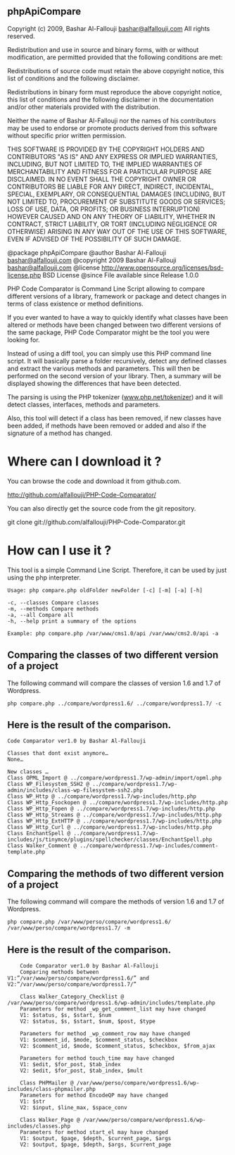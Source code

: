 ## phpApiCompare 

Copyright (c) 2009, Bashar Al-Fallouji <bashar@alfallouji.com>
All rights reserved.

Redistribution and use in source and binary forms, with or without
modification, are permitted provided that the following conditions
are met:

 Redistributions of source code must retain the above copyright
    notice, this list of conditions and the following disclaimer.

 Redistributions in binary form must reproduce the above copyright
    notice, this list of conditions and the following disclaimer in
    the documentation and/or other materials provided with the
    distribution.

 Neither the name of Bashar Al-Fallouji nor the names of his
    contributors may be used to endorse or promote products derived
    from this software without specific prior written permission.

THIS SOFTWARE IS PROVIDED BY THE COPYRIGHT HOLDERS AND CONTRIBUTORS
"AS IS" AND ANY EXPRESS OR IMPLIED WARRANTIES, INCLUDING, BUT NOT
LIMITED TO, THE IMPLIED WARRANTIES OF MERCHANTABILITY AND FITNESS
FOR A PARTICULAR PURPOSE ARE DISCLAIMED. IN NO EVENT SHALL THE
COPYRIGHT OWNER OR CONTRIBUTORS BE LIABLE FOR ANY DIRECT, INDIRECT,
INCIDENTAL, SPECIAL, EXEMPLARY, OR CONSEQUENTIAL DAMAGES (INCLUDING,
BUT NOT LIMITED TO, PROCUREMENT OF SUBSTITUTE GOODS OR SERVICES;
LOSS OF USE, DATA, OR PROFITS; OR BUSINESS INTERRUPTION) HOWEVER
CAUSED AND ON ANY THEORY OF LIABILITY, WHETHER IN CONTRACT, STRICT
LIABILITY, OR TORT (INCLUDING NEGLIGENCE OR OTHERWISE) ARISING IN
ANY WAY OUT OF THE USE OF THIS SOFTWARE, EVEN IF ADVISED OF THE
POSSIBILITY OF SUCH DAMAGE.

@package   phpApiCompare
@author    Bashar Al-Fallouji <bashar@alfallouji.com>
@copyright 2009 Bashar Al-Fallouji <bashar@alfallouji.com>
@license   http://www.opensource.org/licenses/bsd-license.php  BSD License
@since     File available since Release 1.0.0


PHP Code Comparator is Command Line Script allowing to compare different 
versions of a library, framework or package and detect changes in terms 
of class existence or method definitions.

If you ever wanted to have a way to quickly identify what classes have 
been altered or methods have been changed between two different versions 
of the same package, PHP Code Comparator might be the tool you were looking
for.

Instead of using a diff tool, you can simply use this PHP command line script. 
It will basically parse a folder recursively, detect any defined classes and 
extract the various methods and parameters. This will then be performed on 
the second version of your library. Then, a summary will be displayed showing 
the differences that have been detected.

The parsing is using the PHP tokenizer (www.php.net/tokenizer) and it will detect
classes, interfaces, methods and parameters.

Also, this tool will detect if a class has been removed, if new classes have been 
added, if methods have been removed or added and also if the signature of a 
method has changed.


Where can I download it ?
=========================

You can browse the code and download it from github.com.

http://github.com/alfallouji/PHP-Code-Comparator/

You can also directly get the source code from the git repository.

git clone git://github.com/alfallouji/PHP-Code-Comparator.git


How can I use it ?
==================

This tool is a simple Command Line Script. Therefore, it can be used by just using the php interpreter.

    Usage: php compare.php oldFolder newFolder [-c] [-m] [-a] [-h]

    -c, --classes Compare classes
    -m, --methods Compare methods
    -a, --all Compare all
    -h, --help print a summary of the options

    Example: php compare.php /var/www/cms1.0/api /var/www/cms2.0/api -a 


Comparing the classes of two different version of a project
-----------------------------------------------------------

The following command will compare the classes of version 1.6 and 1.7 of Wordpress.

    php compare.php ../compare/wordpress1.6/ ../compare/wordpress1.7/ -c 



Here is the result of the comparison.
-------------------------------------

    Code Comparator ver1.0 by Bashar Al-Fallouji

    Classes that dont exist anymore…
    None…

    New classes …
    Class OPML_Import @ ../compare/wordpress1.7/wp-admin/import/opml.php
    Class WP_Filesystem_SSH2 @ ../compare/wordpress1.7/wp-admin/includes/class-wp-filesystem-ssh2.php
    Class WP_Http @ ../compare/wordpress1.7/wp-includes/http.php
    Class WP_Http_Fsockopen @ ../compare/wordpress1.7/wp-includes/http.php
    Class WP_Http_Fopen @ ../compare/wordpress1.7/wp-includes/http.php
    Class WP_Http_Streams @ ../compare/wordpress1.7/wp-includes/http.php
    Class WP_Http_ExtHTTP @ ../compare/wordpress1.7/wp-includes/http.php
    Class WP_Http_Curl @ ../compare/wordpress1.7/wp-includes/http.php
    Class EnchantSpell @ ../compare/wordpress1.7/wp-includes/js/tinymce/plugins/spellchecker/classes/EnchantSpell.php
    Class Walker_Comment @ ../compare/wordpress1.7/wp-includes/comment-template.php 


Comparing the methods of two different version of a project
-----------------------------------------------------------

The following command will compare the methods of version 1.6 and 1.7 of Wordpress.

    php compare.php /var/www/perso/compare/wordpress1.6/ /var/www/perso/compare/wordpress1.7/ -m 



Here is the result of the comparison.
-------------------------------------

```
    Code Comparator ver1.0 by Bashar Al-Fallouji
    Comparing methods between V1:”/var/www/perso/compare/wordpress1.6/” and V2:”/var/www/perso/compare/wordpress1.7/”

    Class Walker_Category_Checklist @ /var/www/perso/compare/wordpress1.6/wp-admin/includes/template.php
    Parameters for method _wp_get_comment_list may have changed
    V1: $status, $s, $start, $num
    V2: $status, $s, $start, $num, $post, $type

    Parameters for method _wp_comment_row may have changed
    V1: $comment_id, $mode, $comment_status, $checkbox
    V2: $comment_id, $mode, $comment_status, $checkbox, $from_ajax

    Parameters for method touch_time may have changed
    V1: $edit, $for_post, $tab_index
    V2: $edit, $for_post, $tab_index, $mult

    Class PHPMailer @ /var/www/perso/compare/wordpress1.6/wp-includes/class-phpmailer.php
    Parameters for method EncodeQP may have changed
    V1: $str
    V2: $input, $line_max, $space_conv

    Class Walker_Page @ /var/www/perso/compare/wordpress1.6/wp-includes/classes.php
    Parameters for method start_el may have changed
    V1: $output, $page, $depth, $current_page, $args
    V2: $output, $page, $depth, $args, $current_page
```	
